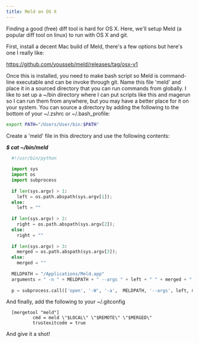 ```yaml
---
title: Meld on OS X
---
```



Finding a good (free) diff tool is hard for OS X. Here, we'll setup Meld (a popular diff tool on linux) to run with OS X and git. 

First, install a decent Mac build of Meld, there's a few options but here's one I really like: 

https://github.com/yousseb/meld/releases/tag/osx-v1

Once this is installed, you need to make bash script so Meld is command-line executable and can be invoke through git. Name this file 'meld' and place it in a sourced directory that you can run commands from globally. I like to set up a ~/bin directory where I can put scripts like this and magerun so I can run them from anywhere, but you may have a better place for it on your system. You can source a directory by adding the following to the bottom of your ~/.zshrc or ~/.bash_profile:

~~~ bash
export PATH="/Users/User/bin:$PATH"
~~~
Create a 'meld' file in this directory and use the following contents:

***$ cat ~/bin/meld***

~~~ python
  #!/usr/bin/python
  
  import sys
  import os
  import subprocess
  
  if len(sys.argv) > 1:
    left = os.path.abspath(sys.argv[1]);
  else:
    left = ""
  
  if len(sys.argv) > 2:
    right = os.path.abspath(sys.argv[2]);
  else:
    right = ""
  
  if len(sys.argv) > 3:
    merged = os.path.abspath(sys.argv[3]);
  else:
    merged = ""
  
  MELDPATH = "/Applications/Meld.app"
  arguments = " -n " + MELDPATH + " --args " + left + " " + merged + " " + right
  
  p = subprocess.call(['open', '-W', '-a',  MELDPATH, '--args', left, merged, right])
~~~
  And finally, add the following to your ~/.gitconfig
~~~
  [mergetool "meld"]
          cmd = meld \"$LOCAL\" \"$REMOTE\" \"$MERGED\"
          trustexitcode = true
~~~

And give it a shot!

